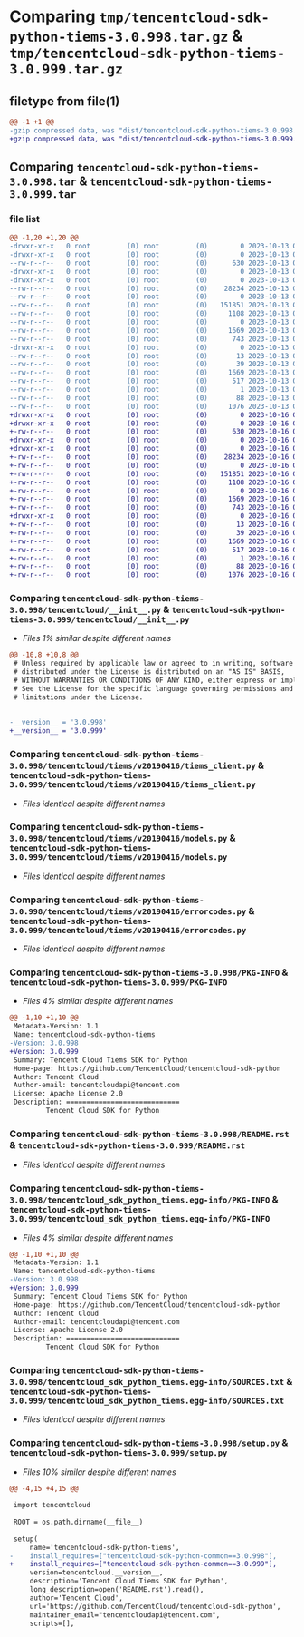 # Comparing `tmp/tencentcloud-sdk-python-tiems-3.0.998.tar.gz` & `tmp/tencentcloud-sdk-python-tiems-3.0.999.tar.gz`

## filetype from file(1)

```diff
@@ -1 +1 @@
-gzip compressed data, was "dist/tencentcloud-sdk-python-tiems-3.0.998.tar", last modified: Fri Oct 13 00:38:23 2023, max compression
+gzip compressed data, was "dist/tencentcloud-sdk-python-tiems-3.0.999.tar", last modified: Mon Oct 16 00:37:32 2023, max compression
```

## Comparing `tencentcloud-sdk-python-tiems-3.0.998.tar` & `tencentcloud-sdk-python-tiems-3.0.999.tar`

### file list

```diff
@@ -1,20 +1,20 @@
-drwxr-xr-x   0 root         (0) root         (0)        0 2023-10-13 00:38:23.000000 tencentcloud-sdk-python-tiems-3.0.998/
-drwxr-xr-x   0 root         (0) root         (0)        0 2023-10-13 00:38:23.000000 tencentcloud-sdk-python-tiems-3.0.998/tencentcloud/
--rw-r--r--   0 root         (0) root         (0)      630 2023-10-13 00:38:23.000000 tencentcloud-sdk-python-tiems-3.0.998/tencentcloud/__init__.py
-drwxr-xr-x   0 root         (0) root         (0)        0 2023-10-13 00:38:23.000000 tencentcloud-sdk-python-tiems-3.0.998/tencentcloud/tiems/
-drwxr-xr-x   0 root         (0) root         (0)        0 2023-10-13 00:38:23.000000 tencentcloud-sdk-python-tiems-3.0.998/tencentcloud/tiems/v20190416/
--rw-r--r--   0 root         (0) root         (0)    28234 2023-10-13 00:38:23.000000 tencentcloud-sdk-python-tiems-3.0.998/tencentcloud/tiems/v20190416/tiems_client.py
--rw-r--r--   0 root         (0) root         (0)        0 2023-10-13 00:38:23.000000 tencentcloud-sdk-python-tiems-3.0.998/tencentcloud/tiems/v20190416/__init__.py
--rw-r--r--   0 root         (0) root         (0)   151851 2023-10-13 00:38:23.000000 tencentcloud-sdk-python-tiems-3.0.998/tencentcloud/tiems/v20190416/models.py
--rw-r--r--   0 root         (0) root         (0)     1108 2023-10-13 00:38:23.000000 tencentcloud-sdk-python-tiems-3.0.998/tencentcloud/tiems/v20190416/errorcodes.py
--rw-r--r--   0 root         (0) root         (0)        0 2023-10-13 00:38:23.000000 tencentcloud-sdk-python-tiems-3.0.998/tencentcloud/tiems/__init__.py
--rw-r--r--   0 root         (0) root         (0)     1669 2023-10-13 00:38:23.000000 tencentcloud-sdk-python-tiems-3.0.998/PKG-INFO
--rw-r--r--   0 root         (0) root         (0)      743 2023-10-13 00:38:23.000000 tencentcloud-sdk-python-tiems-3.0.998/README.rst
-drwxr-xr-x   0 root         (0) root         (0)        0 2023-10-13 00:38:23.000000 tencentcloud-sdk-python-tiems-3.0.998/tencentcloud_sdk_python_tiems.egg-info/
--rw-r--r--   0 root         (0) root         (0)       13 2023-10-13 00:38:23.000000 tencentcloud-sdk-python-tiems-3.0.998/tencentcloud_sdk_python_tiems.egg-info/top_level.txt
--rw-r--r--   0 root         (0) root         (0)       39 2023-10-13 00:38:23.000000 tencentcloud-sdk-python-tiems-3.0.998/tencentcloud_sdk_python_tiems.egg-info/requires.txt
--rw-r--r--   0 root         (0) root         (0)     1669 2023-10-13 00:38:23.000000 tencentcloud-sdk-python-tiems-3.0.998/tencentcloud_sdk_python_tiems.egg-info/PKG-INFO
--rw-r--r--   0 root         (0) root         (0)      517 2023-10-13 00:38:23.000000 tencentcloud-sdk-python-tiems-3.0.998/tencentcloud_sdk_python_tiems.egg-info/SOURCES.txt
--rw-r--r--   0 root         (0) root         (0)        1 2023-10-13 00:38:23.000000 tencentcloud-sdk-python-tiems-3.0.998/tencentcloud_sdk_python_tiems.egg-info/dependency_links.txt
--rw-r--r--   0 root         (0) root         (0)       88 2023-10-13 00:38:23.000000 tencentcloud-sdk-python-tiems-3.0.998/setup.cfg
--rw-r--r--   0 root         (0) root         (0)     1076 2023-10-13 00:38:23.000000 tencentcloud-sdk-python-tiems-3.0.998/setup.py
+drwxr-xr-x   0 root         (0) root         (0)        0 2023-10-16 00:37:32.000000 tencentcloud-sdk-python-tiems-3.0.999/
+drwxr-xr-x   0 root         (0) root         (0)        0 2023-10-16 00:37:32.000000 tencentcloud-sdk-python-tiems-3.0.999/tencentcloud/
+-rw-r--r--   0 root         (0) root         (0)      630 2023-10-16 00:37:32.000000 tencentcloud-sdk-python-tiems-3.0.999/tencentcloud/__init__.py
+drwxr-xr-x   0 root         (0) root         (0)        0 2023-10-16 00:37:32.000000 tencentcloud-sdk-python-tiems-3.0.999/tencentcloud/tiems/
+drwxr-xr-x   0 root         (0) root         (0)        0 2023-10-16 00:37:32.000000 tencentcloud-sdk-python-tiems-3.0.999/tencentcloud/tiems/v20190416/
+-rw-r--r--   0 root         (0) root         (0)    28234 2023-10-16 00:37:32.000000 tencentcloud-sdk-python-tiems-3.0.999/tencentcloud/tiems/v20190416/tiems_client.py
+-rw-r--r--   0 root         (0) root         (0)        0 2023-10-16 00:37:32.000000 tencentcloud-sdk-python-tiems-3.0.999/tencentcloud/tiems/v20190416/__init__.py
+-rw-r--r--   0 root         (0) root         (0)   151851 2023-10-16 00:37:32.000000 tencentcloud-sdk-python-tiems-3.0.999/tencentcloud/tiems/v20190416/models.py
+-rw-r--r--   0 root         (0) root         (0)     1108 2023-10-16 00:37:32.000000 tencentcloud-sdk-python-tiems-3.0.999/tencentcloud/tiems/v20190416/errorcodes.py
+-rw-r--r--   0 root         (0) root         (0)        0 2023-10-16 00:37:32.000000 tencentcloud-sdk-python-tiems-3.0.999/tencentcloud/tiems/__init__.py
+-rw-r--r--   0 root         (0) root         (0)     1669 2023-10-16 00:37:32.000000 tencentcloud-sdk-python-tiems-3.0.999/PKG-INFO
+-rw-r--r--   0 root         (0) root         (0)      743 2023-10-16 00:37:32.000000 tencentcloud-sdk-python-tiems-3.0.999/README.rst
+drwxr-xr-x   0 root         (0) root         (0)        0 2023-10-16 00:37:32.000000 tencentcloud-sdk-python-tiems-3.0.999/tencentcloud_sdk_python_tiems.egg-info/
+-rw-r--r--   0 root         (0) root         (0)       13 2023-10-16 00:37:32.000000 tencentcloud-sdk-python-tiems-3.0.999/tencentcloud_sdk_python_tiems.egg-info/top_level.txt
+-rw-r--r--   0 root         (0) root         (0)       39 2023-10-16 00:37:32.000000 tencentcloud-sdk-python-tiems-3.0.999/tencentcloud_sdk_python_tiems.egg-info/requires.txt
+-rw-r--r--   0 root         (0) root         (0)     1669 2023-10-16 00:37:32.000000 tencentcloud-sdk-python-tiems-3.0.999/tencentcloud_sdk_python_tiems.egg-info/PKG-INFO
+-rw-r--r--   0 root         (0) root         (0)      517 2023-10-16 00:37:32.000000 tencentcloud-sdk-python-tiems-3.0.999/tencentcloud_sdk_python_tiems.egg-info/SOURCES.txt
+-rw-r--r--   0 root         (0) root         (0)        1 2023-10-16 00:37:32.000000 tencentcloud-sdk-python-tiems-3.0.999/tencentcloud_sdk_python_tiems.egg-info/dependency_links.txt
+-rw-r--r--   0 root         (0) root         (0)       88 2023-10-16 00:37:32.000000 tencentcloud-sdk-python-tiems-3.0.999/setup.cfg
+-rw-r--r--   0 root         (0) root         (0)     1076 2023-10-16 00:37:32.000000 tencentcloud-sdk-python-tiems-3.0.999/setup.py
```

### Comparing `tencentcloud-sdk-python-tiems-3.0.998/tencentcloud/__init__.py` & `tencentcloud-sdk-python-tiems-3.0.999/tencentcloud/__init__.py`

 * *Files 1% similar despite different names*

```diff
@@ -10,8 +10,8 @@
 # Unless required by applicable law or agreed to in writing, software
 # distributed under the License is distributed on an "AS IS" BASIS,
 # WITHOUT WARRANTIES OR CONDITIONS OF ANY KIND, either express or implied.
 # See the License for the specific language governing permissions and
 # limitations under the License.
 
 
-__version__ = '3.0.998'
+__version__ = '3.0.999'
```

### Comparing `tencentcloud-sdk-python-tiems-3.0.998/tencentcloud/tiems/v20190416/tiems_client.py` & `tencentcloud-sdk-python-tiems-3.0.999/tencentcloud/tiems/v20190416/tiems_client.py`

 * *Files identical despite different names*

### Comparing `tencentcloud-sdk-python-tiems-3.0.998/tencentcloud/tiems/v20190416/models.py` & `tencentcloud-sdk-python-tiems-3.0.999/tencentcloud/tiems/v20190416/models.py`

 * *Files identical despite different names*

### Comparing `tencentcloud-sdk-python-tiems-3.0.998/tencentcloud/tiems/v20190416/errorcodes.py` & `tencentcloud-sdk-python-tiems-3.0.999/tencentcloud/tiems/v20190416/errorcodes.py`

 * *Files identical despite different names*

### Comparing `tencentcloud-sdk-python-tiems-3.0.998/PKG-INFO` & `tencentcloud-sdk-python-tiems-3.0.999/PKG-INFO`

 * *Files 4% similar despite different names*

```diff
@@ -1,10 +1,10 @@
 Metadata-Version: 1.1
 Name: tencentcloud-sdk-python-tiems
-Version: 3.0.998
+Version: 3.0.999
 Summary: Tencent Cloud Tiems SDK for Python
 Home-page: https://github.com/TencentCloud/tencentcloud-sdk-python
 Author: Tencent Cloud
 Author-email: tencentcloudapi@tencent.com
 License: Apache License 2.0
 Description: ============================
         Tencent Cloud SDK for Python
```

### Comparing `tencentcloud-sdk-python-tiems-3.0.998/README.rst` & `tencentcloud-sdk-python-tiems-3.0.999/README.rst`

 * *Files identical despite different names*

### Comparing `tencentcloud-sdk-python-tiems-3.0.998/tencentcloud_sdk_python_tiems.egg-info/PKG-INFO` & `tencentcloud-sdk-python-tiems-3.0.999/tencentcloud_sdk_python_tiems.egg-info/PKG-INFO`

 * *Files 4% similar despite different names*

```diff
@@ -1,10 +1,10 @@
 Metadata-Version: 1.1
 Name: tencentcloud-sdk-python-tiems
-Version: 3.0.998
+Version: 3.0.999
 Summary: Tencent Cloud Tiems SDK for Python
 Home-page: https://github.com/TencentCloud/tencentcloud-sdk-python
 Author: Tencent Cloud
 Author-email: tencentcloudapi@tencent.com
 License: Apache License 2.0
 Description: ============================
         Tencent Cloud SDK for Python
```

### Comparing `tencentcloud-sdk-python-tiems-3.0.998/tencentcloud_sdk_python_tiems.egg-info/SOURCES.txt` & `tencentcloud-sdk-python-tiems-3.0.999/tencentcloud_sdk_python_tiems.egg-info/SOURCES.txt`

 * *Files identical despite different names*

### Comparing `tencentcloud-sdk-python-tiems-3.0.998/setup.py` & `tencentcloud-sdk-python-tiems-3.0.999/setup.py`

 * *Files 10% similar despite different names*

```diff
@@ -4,15 +4,15 @@
 
 import tencentcloud
 
 ROOT = os.path.dirname(__file__)
 
 setup(
     name='tencentcloud-sdk-python-tiems',
-    install_requires=["tencentcloud-sdk-python-common==3.0.998"],
+    install_requires=["tencentcloud-sdk-python-common==3.0.999"],
     version=tencentcloud.__version__,
     description='Tencent Cloud Tiems SDK for Python',
     long_description=open('README.rst').read(),
     author='Tencent Cloud',
     url='https://github.com/TencentCloud/tencentcloud-sdk-python',
     maintainer_email="tencentcloudapi@tencent.com",
     scripts=[],
```


